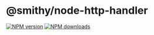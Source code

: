 # @smithy/node-http-handler

[![NPM version](https://img.shields.io/npm/v/@smithy/node-http-handler/latest.svg)](https://www.npmjs.com/package/@smithy/node-http-handler)
[![NPM downloads](https://img.shields.io/npm/dm/@smithy/node-http-handler.svg)](https://www.npmjs.com/package/@smithy/node-http-handler)
